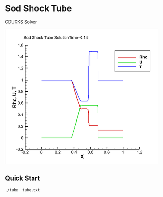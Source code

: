 # Sod Shock Tube

CDUGKS Solver

![result](./files/sod-shock-tube.png)

## Quick Start

```sh
./tube  tube.txt
```
